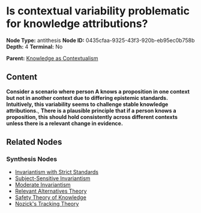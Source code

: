 # Is contextual variability problematic for knowledge attributions?

**Node Type:** antithesis
**Node ID:** 0435cfaa-9325-43f3-920b-eb95ec0b758b
**Depth:** 4
**Terminal:** No

**Parent:** [Knowledge as Contextualism](knowledge-as-contextualism-synthesis-538725f1-b120-4d3f-8b35-0f58e197b27a.md)

## Content

**Consider a scenario where person A knows a proposition in one context but not in another context due to differing epistemic standards. Intuitively, this variability seems to challenge stable knowledge attributions.**, **There is a plausible principle that if a person knows a proposition, this should hold consistently across different contexts unless there is a relevant change in evidence.**

## Related Nodes

### Synthesis Nodes

- [Invariantism with Strict Standards](invariantism-with-strict-standards-synthesis-660a4e0d-9820-4b68-a068-518283939e2d.md)
- [Subject-Sensitive Invariantism](subject-sensitive-invariantism-synthesis-9f9d6575-0dd4-4b1a-b3ec-54a163d972d7.md)
- [Moderate Invariantism](moderate-invariantism-synthesis-78bbc4e4-e5a2-46d5-a433-6d3bca317f20.md)
- [Relevant Alternatives Theory](relevant-alternatives-theory-synthesis-9c05ca18-419f-4707-ba48-60b5a15a0749.md)
- [Safety Theory of Knowledge](safety-theory-of-knowledge-synthesis-456fcee1-a833-4aa5-8873-b4c443532c3f.md)
- [Nozick's Tracking Theory](nozicks-tracking-theory-synthesis-d0174152-ecee-4479-8dec-3ae1ca98ddf0.md)
